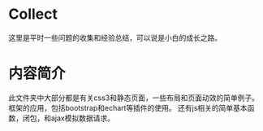 # Collect
这里是平时一些问题的收集和经验总结，可以说是小白的成长之路。
# 内容简介
此文件夹中大部分都是有关css3和静态页面，一些布局和页面动效的简单例子。
框架的应用，包括bootstrap和echart等插件的使用。
还有js相关的简单基本函数，闭包，和ajax模拟数据请求。
